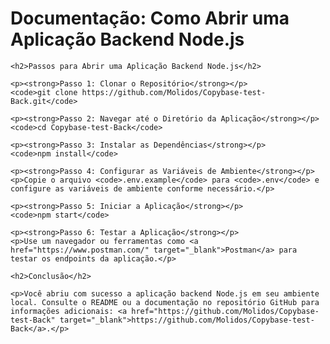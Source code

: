  <h1>Documentação: Como Abrir uma Aplicação Backend Node.js</h1>

    <h2>Passos para Abrir uma Aplicação Backend Node.js</h2>

    <p><strong>Passo 1: Clonar o Repositório</strong></p>
    <code>git clone https://github.com/Molidos/Copybase-test-Back.git</code>

    <p><strong>Passo 2: Navegar até o Diretório da Aplicação</strong></p>
    <code>cd Copybase-test-Back</code>

    <p><strong>Passo 3: Instalar as Dependências</strong></p>
    <code>npm install</code>

    <p><strong>Passo 4: Configurar as Variáveis de Ambiente</strong></p>
    <p>Copie o arquivo <code>.env.example</code> para <code>.env</code> e configure as variáveis de ambiente conforme necessário.</p>

    <p><strong>Passo 5: Iniciar a Aplicação</strong></p>
    <code>npm start</code>

    <p><strong>Passo 6: Testar a Aplicação</strong></p>
    <p>Use um navegador ou ferramentas como <a href="https://www.postman.com/" target="_blank">Postman</a> para testar os endpoints da aplicação.</p>

    <h2>Conclusão</h2>

    <p>Você abriu com sucesso a aplicação backend Node.js em seu ambiente local. Consulte o README ou a documentação no repositório GitHub para informações adicionais: <a href="https://github.com/Molidos/Copybase-test-Back" target="_blank">https://github.com/Molidos/Copybase-test-Back</a>.</p>
